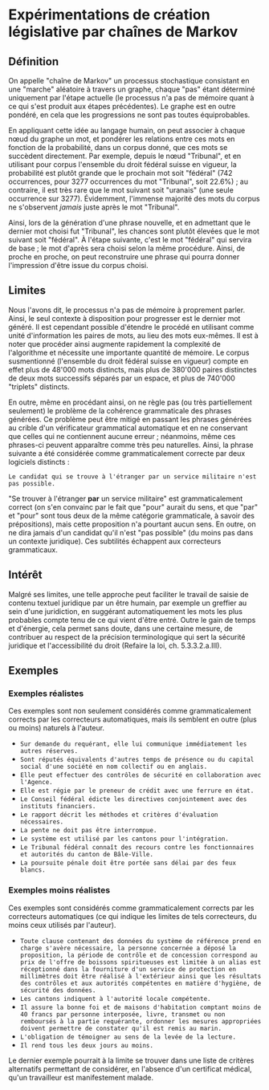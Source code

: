 # Expérimentations de création législative par chaînes de Markov

## Définition

On appelle "chaîne de Markov" un processus stochastique consistant en une "marche" aléatoire à travers un graphe, chaque "pas" étant déterminé uniquement par l'étape actuelle (le processus n'a pas de mémoire quant à ce qui s'est produit aux étapes précédentes). Le graphe est en outre pondéré, en cela que les progressions ne sont pas toutes équiprobables.

En appliquant cette idée au langage humain, on peut associer à chaque nœud du graphe un mot, et pondérer les relations entre ces mots en fonction de la probabilité, dans un corpus donné, que ces mots se succèdent directement. Par exemple, depuis le nœud "Tribunal", et en utilisant pour corpus l'ensemble du droit fédéral suisse en vigueur, la probabilité est plutôt grande que le prochain mot soit "fédéral" (742 occurrences, pour 3277 occurrences du mot "Tribunal", soit 22.6%) ; au contraire, il est très rare que le mot suivant soit "uranais" (une seule occurrence sur 3277). Évidemment, l'immense majorité des mots du corpus ne s'observent *jamais* juste après le mot "Tribunal".

Ainsi, lors de la génération d'une phrase nouvelle, et en admettant que le dernier mot choisi fut "Tribunal", les chances sont plutôt élevées que le mot suivant soit "fédéral". À l'étape suivante, c'est le mot "fédéral" qui servira de base ; le mot d'après sera choisi selon la même procédure. Ainsi, de proche en proche, on peut reconstruire une phrase qui pourra donner l'impression d'être issue du corpus choisi.

## Limites

Nous l'avons dit, le processus n'a pas de mémoire à proprement parler. Ainsi, le seul contexte à disposition pour progresser est le dernier mot généré. Il est cependant possible d'étendre le procédé en utilisant comme unité d'information les paires de mots, au lieu des mots eux-mêmes. Il est à noter que procéder ainsi augmente rapidement la complexité de l'algorithme et nécessite une importante quantité de mémoire. Le corpus susmentionné (l'ensemble du droit fédéral suisse en vigueur) compte en effet plus de 48'000 mots distincts, mais plus de 380'000 paires distinctes de deux mots successifs séparés par un espace, et plus de 740'000 "triplets" distincts.

En outre, même en procédant ainsi, on ne règle pas (ou très partiellement seulement) le problème de la cohérence grammaticale des phrases générées. Ce problème peut être mitigé en passant les phrases générées au crible d'un vérificateur grammatical automatique et en ne conservant que celles qui ne contiennent aucune erreur ; néanmoins, même ces phrases-ci peuvent apparaître comme très peu naturelles. Ainsi, la phrase suivante a été considérée comme grammaticalement correcte par deux logiciels distincts :

`Le candidat qui se trouve à l'étranger par un service militaire n'est pas possible.`

"Se trouver à l'étranger **par** un service militaire" est grammaticalement correct (on s'en convainc par le fait que "pour" aurait du sens, et que "par" et "pour" sont tous deux de la même catégorie grammaticale, à savoir des prépositions), mais cette proposition n'a pourtant aucun sens. En outre, on ne dira jamais d'un candidat qu'il n'est "pas possible" (du moins pas dans un contexte juridique). Ces subtilités échappent aux correcteurs grammaticaux.

## Intérêt

Malgré ses limites, une telle approche peut faciliter le travail de saisie de contenu textuel juridique par un être humain, par exemple un greffier au sein d'une juridiction, en suggérant automatiquement les mots les plus probables compte tenu de ce qui vient d'être entré. Outre le gain de temps et d'énergie, cela permet sans doute, dans une certaine mesure, de contribuer au respect de la précision terminologique qui sert la sécurité juridique et l'accessibilité du droit (Refaire la loi, ch. 5.3.3.2.a.III).

## Exemples

### Exemples réalistes

Ces exemples sont non seulement considérés comme grammaticalement corrects par les correcteurs automatiques, mais ils semblent en outre (plus ou moins) naturels à l'auteur.

* `Sur demande du requérant, elle lui communique immédiatement les autres réserves.`
* `Sont réputés équivalents d'autres temps de présence ou du capital social d'une société en nom collectif ou en anglais.`
* `Elle peut effectuer des contrôles de sécurité en collaboration avec l'Agence.`
* `Elle est régie par le preneur de crédit avec une ferrure en état.`
* `Le Conseil fédéral édicte les directives conjointement avec des instituts financiers.`
* `Le rapport décrit les méthodes et critères d'évaluation nécessaires.`
* `La pente ne doit pas être interrompue.`
* `Le système est utilisé par les cantons pour l'intégration.`
* `Le Tribunal fédéral connaît des recours contre les fonctionnaires et autorités du canton de Bâle-Ville.`
* `La poursuite pénale doit être portée sans délai par des feux blancs.`

### Exemples moins réalistes

Ces exemples sont considérés comme grammaticalement corrects par les correcteurs automatiques (ce qui indique les limites de tels correcteurs, du moins ceux utilisés par l'auteur).

* `Toute clause contenant des données du système de référence prend en charge s'avère nécessaire, la personne concernée a déposé la proposition, la période de contrôle et de concession correspond au prix de l'offre de boissons spiritueuses est limitée à un alias est réceptionné dans la fourniture d'un service de protection en millimètres doit être réalisé à l'extérieur ainsi que les résultats des contrôles et aux autorités compétentes en matière d'hygiène, de sécurité des données.`
* `Les cantons indiquent à l'autorité locale compétente.`
* `Il assure la bonne foi et de maisons d'habitation comptant moins de 40 francs par personne interposée, livre, transmet ou non remboursés à la partie requérante, ordonner les mesures appropriées doivent permettre de constater qu'il est remis au marin.`
* `L'obligation de témoigner au sens de la levée de la lecture.`
* `Il rend tous les deux jours au moins.`

Le dernier exemple pourrait à la limite se trouver dans une liste de critères alternatifs permettant de considérer, en l'absence d'un certificat médical, qu'un travailleur est manifestement malade.